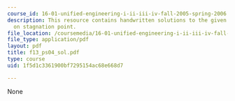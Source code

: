 ```yaml
---
course_id: 16-01-unified-engineering-i-ii-iii-iv-fall-2005-spring-2006
description: This resource contains handwritten solutions to the given problem set
  on stagnation point.
file_location: /coursemedia/16-01-unified-engineering-i-ii-iii-iv-fall-2005-spring-2006/1f5d1c3361900bf7295154ac68e668d7_f13_ps04_sol.pdf
file_type: application/pdf
layout: pdf
title: f13_ps04_sol.pdf
type: course
uid: 1f5d1c3361900bf7295154ac68e668d7

---
```

None